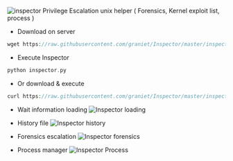 ![inspector](https://s32.postimg.org/4ta3ofu91/inspector_logo04_bis.png)
Privilege Escalation unix helper ( Forensics, Kernel exploit list, process )

+ Download  on server
```PHP
wget https://raw.githubusercontent.com/graniet/Inspector/master/inspector.py
```
+ Execute Inspector
```PHP
python inspector.py
```

+ Or download & execute
```PHP
curl https://raw.githubusercontent.com/graniet/Inspector/master/inspector.py | python
```

+ Wait information loading
![Inspector loading](http://s33.postimg.org/opwyxisn2/Capture_d_e_cran_2016_06_10_a_15_57_26.jpg)

+ History file
![Inspector history](http://s33.postimg.org/a45y99vum/Capture_d_e_cran_2016_06_10_a_15_57_47.jpg)

+ Forensics escalation
![Inspector forensics](http://s33.postimg.org/5gzw7i8hq/Capture_d_e_cran_2016_06_10_a_15_58_43.jpg)

+ Process manager
![Inspector Process](http://s33.postimg.org/b7q2l8ghr/Capture_d_e_cran_2016_06_10_a_15_58_07.png)
